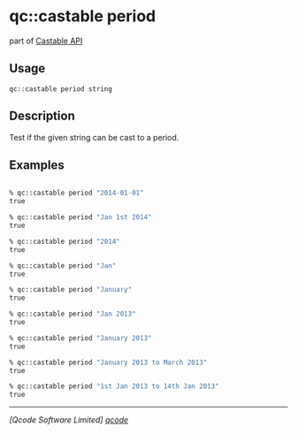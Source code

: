 qc::castable period
==============

part of [Castable API](../castable.md)

Usage
-----
`qc::castable period string`

Description
-----------
Test if the given string can be cast to a period.

Examples
--------
```tcl

% qc::castable period "2014-01-01"
true

% qc::castable period "Jan 1st 2014"
true

% qc::castable period "2014"
true

% qc::castable period "Jan"
true

% qc::castable period "January"
true

% qc::castable period "Jan 2013"
true

% qc::castable period "January 2013"
true

% qc::castable period "January 2013 to March 2013"
true

% qc::castable period "1st Jan 2013 to 14th Jan 2013"
true
```

----------------------------------
*[Qcode Software Limited] [qcode]*

[qcode]: http://www.qcode.co.uk "Qcode Software"